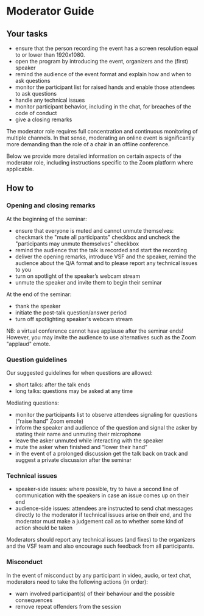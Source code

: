 # Moderator Guide

## Your tasks
 
* ensure that the person recording the event has a screen resolution equal to or lower than 1920x1080.
* open the program by introducing the event, organizers and the (first) speaker
* remind the audience of the event format and explain how and when to ask questions
* monitor the participant list for raised hands and enable those attendees to ask questions
* handle any technical issues 
* monitor participant behavior, including in the chat, for breaches of the code of conduct
* give a closing remarks

The moderator role requires full concentration and continuous monitoring of multiple channels. In that sense, moderating an online event is significantly more demanding than the role of a chair in an offline conference.

Below we provide more detailed information on certain aspects of the moderator role, including instructions specific to the Zoom platform where applicable. 

## How to

### Opening and closing remarks

At the beginning of the seminar: 

* ensure that everyone is muted and cannot unmute themselves: checkmark the "mute all participants" checkbox and uncheck the "participants may unmute themselves" checkbox
* remind the audience that the talk is recorded and start the recording
* deliver the opening remarks, introduce VSF and the speaker, remind the audience about the Q/A format and to please report any technical issues to you
* turn on spotlight of the speaker’s webcam stream
* unmute the speaker and invite them to begin their seminar

At the end of the seminar: 

* thank the speaker 
* initiate the post-talk question/answer period
* turn off spotlighting speaker's webcam stream

NB: a virtual conference cannot have applause after the seminar ends! However, you may invite the audience to use alternatives such as the Zoom "applaud" emote.


### Question guidelines

Our suggested guidelines for when questions are allowed:
* short talks: after the talk ends
* long talks: questions may be asked at any time

Mediating questions:

* monitor the participants list to observe attendees signaling for questions (“raise hand” Zoom emote)
* inform the speaker and audience of the question and signal the asker by stating their name and unmuting their microphone
* leave the asker unmuted while interacting with the speaker
* mute the asker when finished and “lower their hand”
* in the event of a prolonged discussion get the talk back on track and suggest a private discussion after the seminar


### Technical issues

* speaker-side issues: where possible, try to have a second line of communication with the speakers in case an issue comes up on their end
* audience-side issues: attendees are instructed to send chat messages directly to the moderator if technical issues arise on their end, and the moderator must make a judgement call as to whether some kind of action should be taken

Moderators should report any technical issues (and fixes) to the organizers and the VSF team and also encourage such feedback from all participants.


### Misconduct

In the event of misconduct by any participant in video, audio, or text chat, moderators need to take the following actions (in order):

* warn involved participant(s) of their behaviour and the possible consequences
* remove repeat offenders from the session
